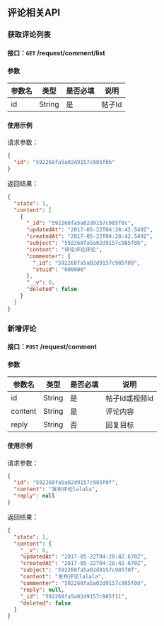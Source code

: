## 评论相关API
### 获取评论列表
#### 接口：`GET` /request/comment/list
#### 参数



参数名 | 类型 | 是否必填 | 说明
--- | --- | --- | ---
id | String | 是 | 帖子Id



#### 使用示例

请求参数：

```json
{
  "id": "592268fa5a02d9157c985f0b"
}
```

返回结果：

```json
{
  "state": 1,
  "content": [
    {
      "_id": "592268fa5a02d9157c985f0c",
      "updatedAt": "2017-05-22T04:28:42.549Z",
      "createdAt": "2017-05-22T04:28:42.549Z",
      "subject": "592268fa5a02d9157c985f0b",
      "content": "评论评论评论",
      "commenter": {
        "_id": "592268fa5a02d9157c985f09",
        "stuid": "000000"
      },
      "__v": 0,
      "deleted": false
    }
  ]
}
```
### 新增评论
#### 接口：`POST` /request/comment
#### 参数



参数名 | 类型 | 是否必填 | 说明
--- | --- | --- | ---
id | String | 是 | 帖子Id或视频Id
content | String | 是 | 评论内容
reply | String | 否 | 回复目标



#### 使用示例

请求参数：

```json
{
  "id": "592268fa5a02d9157c985f0f",
  "content": "发布评论lalala",
  "reply": null
}
```

返回结果：

```json
{
  "state": 1,
  "content": {
    "__v": 0,
    "updatedAt": "2017-05-22T04:28:42.670Z",
    "createdAt": "2017-05-22T04:28:42.670Z",
    "subject": "592268fa5a02d9157c985f0f",
    "content": "发布评论lalala",
    "commenter": "592268fa5a02d9157c985f0d",
    "reply": null,
    "_id": "592268fa5a02d9157c985f11",
    "deleted": false
  }
}
```